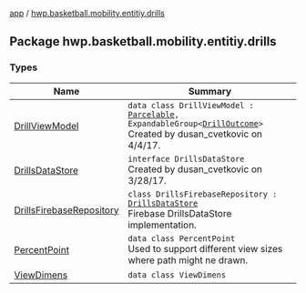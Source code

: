 [app](../index.md) / [hwp.basketball.mobility.entitiy.drills](.)

## Package hwp.basketball.mobility.entitiy.drills

### Types

| Name | Summary |
|---|---|
| [DrillViewModel](-drill-view-model/index.md) | `data class DrillViewModel : `[`Parcelable`](https://developer.android.com/reference/android/os/Parcelable.html)`, ExpandableGroup<`[`DrillOutcome`](../hwp.basketball.mobility.entitiy.drills.outcomes/-drill-outcome/index.md)`>`<br>Created by dusan_cvetkovic on 4/4/17. |
| [DrillsDataStore](-drills-data-store/index.md) | `interface DrillsDataStore`<br>Created by dusan_cvetkovic on 3/28/17. |
| [DrillsFirebaseRepository](-drills-firebase-repository/index.md) | `class DrillsFirebaseRepository : `[`DrillsDataStore`](-drills-data-store/index.md)<br>Firebase DrillsDataStore implementation. |
| [PercentPoint](-percent-point/index.md) | `data class PercentPoint`<br>Used to support different view sizes where path might ne drawn. |
| [ViewDimens](-view-dimens/index.md) | `data class ViewDimens` |
